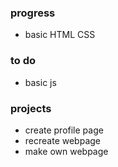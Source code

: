 ### progress
- basic HTML CSS

### to do
- basic js

### projects
- create profile page
- recreate webpage
- make own webpage
